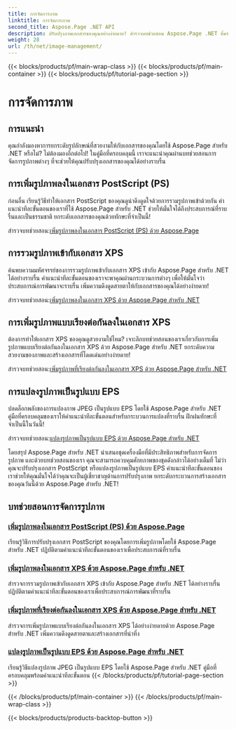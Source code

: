 ```yaml
---
title: การจัดการภาพ
linktitle: การจัดการภาพ
second_title: Aspose.Page .NET API
description: ปรับปรุงภาพเอกสารของคุณอย่างง่ายดาย! สำรวจบทช่วยสอน Aspose.Page .NET ที่ครอบคลุมการจัดการรูปภาพ ตั้งแต่การเพิ่มรูปภาพไปจนถึงการแปลงรูปแบบ เชี่ยวชาญทุกขั้นตอน
weight: 28
url: /th/net/image-management/
---
```


{{< blocks/products/pf/main-wrap-class >}}
{{< blocks/products/pf/main-container >}}
{{< blocks/products/pf/tutorial-page-section >}}

# การจัดการภาพ

## การแนะนำ

คุณกำลังมองหาการยกระดับรูปลักษณ์ที่สวยงามให้กับเอกสารของคุณโดยใช้ Aspose.Page สำหรับ .NET หรือไม่? ไม่ต้องมองอีกต่อไป! ในคู่มือที่ครอบคลุมนี้ เราจะแนะนำคุณผ่านบทช่วยสอนการจัดการรูปภาพต่างๆ ที่จะช่วยให้คุณปรับปรุงเอกสารของคุณได้อย่างราบรื่น

## การเพิ่มรูปภาพลงในเอกสาร PostScript (PS)

ก่อนอื่น เรียนรู้วิธีทำให้เอกสาร PostScript ของคุณดูน่าดึงดูดใจด้วยการรวมรูปภาพเข้าด้วยกัน คำแนะนำทีละขั้นตอนของเราที่ใช้ Aspose.Page สำหรับ .NET ช่วยให้มั่นใจได้ถึงประสบการณ์ที่ราบรื่นและเป็นธรรมชาติ ยกระดับเอกสารของคุณด้วยทักษะที่จำเป็นนี้!

 สำรวจบทช่วยสอน:[เพิ่มรูปภาพลงในเอกสาร PostScript (PS) ด้วย Aspose.Page](./add-image-to-postscript-ps-document/)

## การรวมรูปภาพเข้ากับเอกสาร XPS

ค้นพบความมหัศจรรย์ของการรวมรูปภาพเข้ากับเอกสาร XPS เข้ากับ Aspose.Page สำหรับ .NET ได้อย่างราบรื่น คำแนะนำทีละขั้นตอนของเราจะพาคุณผ่านกระบวนการต่างๆ เพื่อให้มั่นใจว่าประสบการณ์การพัฒนาจะราบรื่น เพิ่มความดึงดูดสายตาให้กับเอกสารของคุณได้อย่างง่ายดาย!

 สำรวจบทช่วยสอน:[เพิ่มรูปภาพลงในเอกสาร XPS ด้วย Aspose.Page สำหรับ .NET](./add-image-to-xps-document/)

## การเพิ่มรูปภาพแบบเรียงต่อกันลงในเอกสาร XPS

ต้องการทำให้เอกสาร XPS ของคุณดูสวยงามใช่ไหม? เจาะลึกบทช่วยสอนของเราเกี่ยวกับการเพิ่มรูปภาพแบบเรียงต่อกันลงในเอกสาร XPS ด้วย Aspose.Page สำหรับ .NET ยกระดับความสวยงามของภาพและสร้างเอกสารที่โดดเด่นอย่างง่ายดาย!

 สำรวจบทช่วยสอน:[เพิ่มรูปภาพที่เรียงต่อกันลงในเอกสาร XPS ด้วย Aspose.Page สำหรับ .NET](./add-tiled-image-to-xps-document/)

## การแปลงรูปภาพเป็นรูปแบบ EPS

ปลดล็อกพลังของการแปลงภาพ JPEG เป็นรูปแบบ EPS โดยใช้ Aspose.Page สำหรับ .NET คู่มือที่ครอบคลุมของเราให้คำแนะนำทีละขั้นตอนสำหรับกระบวนการแปลงที่ราบรื่น ฝึกฝนทักษะที่จำเป็นนี้ในวันนี้!

 สำรวจบทช่วยสอน:[แปลงรูปภาพเป็นรูปแบบ EPS ด้วย Aspose.Page สำหรับ .NET](./convert-image-to-eps-format/)

โดยสรุป Aspose.Page สำหรับ .NET นำเสนอชุดเครื่องมือที่มีประสิทธิภาพสำหรับการจัดการรูปภาพ และด้วยบทช่วยสอนของเรา คุณจะสามารถควบคุมศักยภาพของชุดดังกล่าวได้อย่างเต็มที่ ไม่ว่าคุณจะปรับปรุงเอกสาร PostScript หรือแปลงรูปภาพเป็นรูปแบบ EPS คำแนะนำทีละขั้นตอนของเราช่วยให้คุณมั่นใจได้ว่าคุณจะเป็นผู้เชี่ยวชาญด้านการปรับปรุงภาพ ยกระดับกระบวนการสร้างเอกสารของคุณวันนี้ด้วย Aspose.Page สำหรับ .NET!
## บทช่วยสอนการจัดการรูปภาพ
### [เพิ่มรูปภาพลงในเอกสาร PostScript (PS) ด้วย Aspose.Page](./add-image-to-postscript-ps-document/)
เรียนรู้วิธีการปรับปรุงเอกสาร PostScript ของคุณโดยการเพิ่มรูปภาพโดยใช้ Aspose.Page สำหรับ .NET ปฏิบัติตามคำแนะนำทีละขั้นตอนของเราเพื่อประสบการณ์ที่ราบรื่น
### [เพิ่มรูปภาพลงในเอกสาร XPS ด้วย Aspose.Page สำหรับ .NET](./add-image-to-xps-document/)
สำรวจการรวมรูปภาพเข้ากับเอกสาร XPS เข้ากับ Aspose.Page สำหรับ .NET ได้อย่างราบรื่น ปฏิบัติตามคำแนะนำทีละขั้นตอนของเราเพื่อประสบการณ์การพัฒนาที่ราบรื่น
### [เพิ่มรูปภาพที่เรียงต่อกันลงในเอกสาร XPS ด้วย Aspose.Page สำหรับ .NET](./add-tiled-image-to-xps-document/)
สำรวจการเพิ่มรูปภาพแบบเรียงต่อกันลงในเอกสาร XPS ได้อย่างง่ายดายด้วย Aspose.Page สำหรับ .NET เพิ่มความดึงดูดสายตาและสร้างเอกสารที่น่าทึ่ง
### [แปลงรูปภาพเป็นรูปแบบ EPS ด้วย Aspose.Page สำหรับ .NET](./convert-image-to-eps-format/)
เรียนรู้วิธีแปลงรูปภาพ JPEG เป็นรูปแบบ EPS โดยใช้ Aspose.Page สำหรับ .NET คู่มือที่ครอบคลุมพร้อมคำแนะนำทีละขั้นตอน
{{< /blocks/products/pf/tutorial-page-section >}}

{{< /blocks/products/pf/main-container >}}
{{< /blocks/products/pf/main-wrap-class >}}

{{< blocks/products/products-backtop-button >}}
